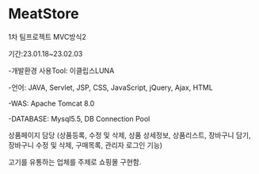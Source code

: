 # MeatStore
1차 팀프로젝트 MVC방식2

기간:23.01.18~23.02.03

-개발환경
사용Tool:  이클립스LUNA


-언어:  JAVA, Servlet, JSP, CSS, JavaScript, jQuery, Ajax, HTML

-WAS:  Apache Tomcat 8.0


-DATABASE:  Mysql5.5, DB Connection Pool

상품페이지 담당
(상품등록, 수정 및 삭제, 상품 상세정보, 상품리스트, 장바구니 담기, 장바구니 수정 및 삭제, 구매목록, 관리자 로그인 기능) 

고기를 유통하는 업체를 주제로 쇼핑몰 구현함.
